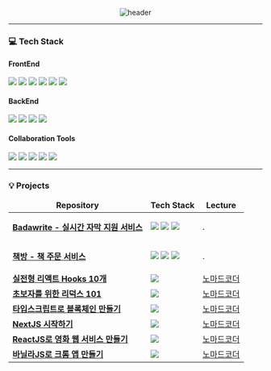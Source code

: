 <div align="center">

![header](https://capsule-render.vercel.app/api?type=Venom&text=Minkyung%20Portpolio%20👋&color=gradient&height=200)

</div>
<hr/>
<h3>💻 Tech Stack</h3>
<h4>FrontEnd</h4>
<p>
<img src="https://img.shields.io/badge/React-61DAFB?style=for-the-badge&logo=React&logoColor=white"/>
<img src="https://img.shields.io/badge/next.js-000000?style=for-the-badge&logo=nextdotjs&logoColor=white"/>
<img src="https://img.shields.io/badge/angular-0F0F11?style=for-the-badge&logo=angular&logoColor=white"/>
<img src="https://img.shields.io/badge/typescript-3178C6?style=for-the-badge&logo=typescript&logoColor=white"/>
<img src="https://img.shields.io/badge/javascript-F7DF1E?style=for-the-badge&logo=javascript&logoColor=white"/>
<img src="https://img.shields.io/badge/tailwindcss-06B6D4?style=for-the-badge&logo=tailwindcss&logoColor=white"/>
</p>
<h4>BackEnd</h4>
<p>
<img src="https://img.shields.io/badge/node.js-339933?style=for-the-badge&logo=nodedotjs&logoColor=white"/>
<img src="https://img.shields.io/badge/mysql-4479A1?style=for-the-badge&logo=mysql&logoColor=white"/>
<img src="https://img.shields.io/badge/aws-232F3E?style=for-the-badge&logo=amazonaws&logoColor=white"/>
<img src="https://img.shields.io/badge/s3-569A31?style=for-the-badge&logo=amazons3&logoColor=white"/>
</p>
<h4>Collaboration Tools</h4>
<p>
<img src="https://img.shields.io/badge/github-181717?style=for-the-badge&logo=github&logoColor=white"/>
<img src="https://img.shields.io/badge/jira-0052CC?style=for-the-badge&logo=jira&logoColor=white"/>
<img src="https://img.shields.io/badge/slack-4A154B?style=for-the-badge&logo=slack&logoColor=white"/>
<img src="https://img.shields.io/badge/figma-F24E1E?style=for-the-badge&logo=figma&logoColor=white"/>
<img src="https://img.shields.io/badge/notion-000000?style=for-the-badge&logo=notion&logoColor=white"/>
</p>
<hr/>
<h3>💡 Projects</h3>

<table>
  <thead align="center">
    <tr border: none;>
      <td><b>Repository</b></td>
      <td><b>Tech Stack</b></td>
      <td><b>Lecture</b></td>
    </tr>
  </thead>
  <tbody>
    <tr>
      <td><a href="https://github.com/minkyung5x5/side-badawrite"><b>Badawrite - 실시간 자막 지원 서비스</b></a></td>
      <td>
        <p>
        <img src="https://img.shields.io/badge/next.js-000000?style=for-the-badge&logo=nextdotjs&logoColor=white"/>
        <img src="https://img.shields.io/badge/typescript-3178C6?style=for-the-badge&logo=typescript&logoColor=white"/>
        <img src="https://img.shields.io/badge/tailwindcss-06B6D4?style=for-the-badge&logo=tailwindcss&logoColor=white"/>
        </p>
      </td>
      <td>.</td>
    </tr>
    <tr>
      <td><a href="https://github.com/minkyung5x5/side-bookstore"><b>책방 - 책 주문 서비스</b></a></td>
      <td>
        <p>
        <img src="https://img.shields.io/badge/next.js-000000?style=for-the-badge&logo=nextdotjs&logoColor=white"/>
        <img src="https://img.shields.io/badge/typescript-3178C6?style=for-the-badge&logo=typescript&logoColor=white"/>
        <img src="https://img.shields.io/badge/tailwindcss-06B6D4?style=for-the-badge&logo=tailwindcss&logoColor=white"/>
        </p>
      </td>
      <td>.</td>
    </tr>
    <tr>
      <td><a href="https://github.com/minkyung5x5/nomad-hooks"><b>실전형 리액트 Hooks 10개</b></a></td>
      <td><img src="https://img.shields.io/badge/React-61DAFB?style=for-the-badge&logo=React&logoColor=white"/></td>
      <td><a href="https://nomadcoders.co/react-hooks-introduction">노마드코더</a></td>
    </tr>
    <tr>
      <td><a href="https://github.com/minkyung5x5/nomad-redux"><b>초보자를 위한 리덕스 101</b></a></td>
      <td><img src="https://img.shields.io/badge/redux-764ABC?style=for-the-badge&logo=redux&logoColor=white"/></td>
      <td><a href="https://nomadcoders.co/redux-for-beginners">노마드코더</a></td>
    </tr>
    <tr>
      <td><a href="https://github.com/minkyung5x5/nomad-typescript"><b>타입스크립트로 블록체인 만들기</b></a></td>
      <td><img src="https://img.shields.io/badge/typescript-3178C6?style=for-the-badge&logo=typescript&logoColor=white"/></td>
      <td><a href="https://nomadcoders.co/typescript-for-beginners">노마드코더</a></td>
    </tr>
    <tr>
      <td><a href="https://github.com/minkyung5x5/nomad-nextjs"><b>NextJS 시작하기</b></a></td>
      <td><img src="https://img.shields.io/badge/next.js-000000?style=for-the-badge&logo=nextdotjs&logoColor=white"/></td>
      <td><a href="https://nomadcoders.co/nextjs-fundamentals">노마드코더</a></td>
    </tr>
    <tr>
      <td><a href="https://github.com/minkyung5x5/nomad-react"><b>ReactJS로 영화 웹 서비스 만들기</b></a></td>
      <td><img src="https://img.shields.io/badge/React-61DAFB?style=for-the-badge&logo=React&logoColor=white"/></td>
      <td><a href="https://nomadcoders.co/react-for-beginners">노마드코더</a></td>
    </tr>
    <tr>
      <td><a href="https://github.com/minkyung5x5/nomad-javascript"><b>바닐라JS로 크롬 앱 만들기</b></a></td>
      <td><img src="https://img.shields.io/badge/javascript-F7DF1E?style=for-the-badge&logo=javascript&logoColor=white"/></td>
      <td><a href="https://nomadcoders.co/javascript-for-beginners">노마드코더</a></td>
    </tr>
  </tbody>
</table>
